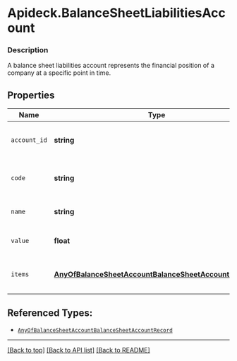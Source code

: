 # Apideck.BalanceSheetLiabilitiesAccount

### Description

A balance sheet liabilities account represents the financial position of a company at a specific point in time.

## Properties
Name | Type | Description | Notes
------------ | ------------- | ------------- | -------------
`account_id` | **string** | The unique identifier for the account. | [optional] 
`code` | **string** | The account code of the account | [optional] 
`name` | **string** | The name of the account. | [optional] 
`value` | **float** | The amount or value of the item | [optional] 
`items` | [**AnyOfBalanceSheetAccountBalanceSheetAccountRecord[]**](AnyOfBalanceSheetAccountBalanceSheetAccountRecord.md) | A list of balance sheet accounts | [optional] 





## Referenced Types:




* [`AnyOfBalanceSheetAccountBalanceSheetAccountRecord`](AnyOfBalanceSheetAccountBalanceSheetAccountRecord.md)

---

[[Back to top]](#) [[Back to API list]](../../../../README.md#documentation-for-api-endpoints) [[Back to README]](../../../../README.md)


